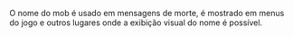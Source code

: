 O nome do mob é usado em mensagens de morte, é mostrado em menus do jogo e outros lugares onde a exibição visual do nome é possível.